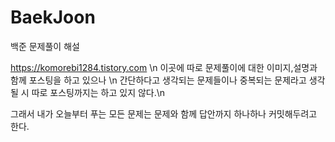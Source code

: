 # BaekJoon
백준 문제풀이 해설

https://komorebi1284.tistory.com \n
이곳에 따로 문제풀이에 대한 이미지,설명과 함께 포스팅을 하고 있으나 \n
간단하다고 생각되는 문제들이나 중복되는 문제라고 생각될 시 따로 포스팅까지는 하고 있지 않다.\n

그래서 내가 오늘부터 푸는 모든 문제는 문제와 함께 답안까지 하나하나 커밋해두려고 한다.
